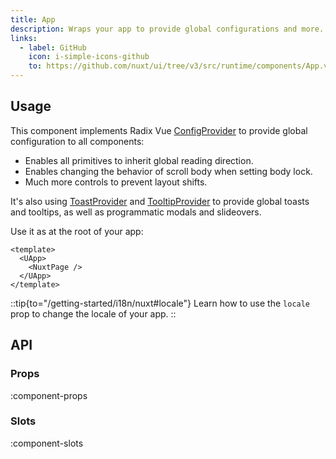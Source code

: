 ```yaml
---
title: App
description: Wraps your app to provide global configurations and more.
links:
  - label: GitHub
    icon: i-simple-icons-github
    to: https://github.com/nuxt/ui/tree/v3/src/runtime/components/App.vue
---
```


## Usage

This component implements Radix Vue [ConfigProvider](https://www.radix-vue.com/utilities/config-provider.html) to provide global configuration to all components:

- Enables all primitives to inherit global reading direction.
- Enables changing the behavior of scroll body when setting body lock.
- Much more controls to prevent layout shifts.

It's also using [ToastProvider](https://www.radix-vue.com/components/toast.html#provider) and [TooltipProvider](https://www.radix-vue.com/components/tooltip.html#provider) to provide global toasts and tooltips, as well as programmatic modals and slideovers.

Use it as at the root of your app:

```vue [app.vue]
<template>
  <UApp>
    <NuxtPage />
  </UApp>
</template>
```

::tip{to="/getting-started/i18n/nuxt#locale"}
Learn how to use the `locale` prop to change the locale of your app.
::

## API

### Props

:component-props

### Slots

:component-slots
